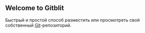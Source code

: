 ## Welcome to Gitblit

Быстрый и простой способ разместить или просмотреть свой собственный [Git](http://www.git-scm.com)-репозиторий.
